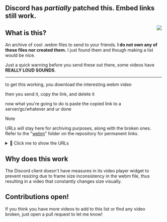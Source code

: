 ## Discord has _partially_ patched this. Embed links still work.

<img src="https://i.imgur.com/tpldYeP.gif" align="right"></img>

## What is this?
An archive of cool .webm files to send to your friends.
**I do not own any of these files nor created them.**
I just found them and though making a list would be nice.

Just a quick warning before you send these out there, some videos have **REALLY LOUD SOUNDS**.

----

to get this working, you download the interesting.webm video

then you send it, copy the link, and delete it

now what you're going to do is paste the copied link to a server/gc/whatever and ur done

> [!NOTE]
> URLs will stay here for archiving purposes, along with the broken ones. Refer to the "[webm](https://github.com/PanIntegralus/discord.webm-compilation/tree/main/webm)" folder on the repository for permanent links.

<details>
<summary>👋 Click me to show the URLs</summary>

https://cdn.discordapp.com/attachments/950077002654814229/1018508500512542740/bingbong.webm

https://cdn.discordapp.com/attachments/880342502660530176/1003330211972137070/mixed.webm

https://cdn.discordapp.com/attachments/617061138877906944/1002968648052387850/piston.webm

https://media.discordapp.net/attachments/554047934543560715/1002785763819270215/output.webm

~~https://cdn.discordapp.com/attachments/701114760187478126/1002998748357603389/clicktodelete_1.webm~~ (broken)

https://cdn.discordapp.com/attachments/616739915937480717/1002898590500397076/1642522983372.webm

https://cdn.discordapp.com/attachments/616739915937480717/1002898431741804614/1654910361143.webm

https://cdn.discordapp.com/attachments/616739915937480717/1002897803950960751/bitwars.webm

https://cdn.discordapp.com/attachments/616739915937480717/1002897273941938326/Bouncing.webm

~~https://cdn.discordapp.com/attachments/616739915937480717/1002896886845411360/wooo.webm~~ (broken)

https://cdn.discordapp.com/attachments/616739915937480717/1002896701822074961/funky_size_change.webm

https://cdn.discordapp.com/attachments/887689631204802590/1002655825711611914/sus.webm

https://cdn.discordapp.com/attachments/616739915937480717/1002895521201008670/1656800525664.webm

~~https://cdn.discordapp.com/attachments/1002683090113658930/1002683210238545941/Ruptured_Rollercoaster.webm~~ (broken)

https://cdn.discordapp.com/attachments/891822405935304704/1003362967112388628/thetruecshit_Sporadic.webm

https://cdn.discordapp.com/attachments/872257939585531944/1003150751146725466/Rice_Cakes.webm

https://cdn.discordapp.com/attachments/593357132015992843/1008857013721255996/7a85953152014d9ba7dbef7bb5a625b7_Audiobounce.webm

https://cdn.discordapp.com/attachments/593357132015992843/1008857045379842169/54b8a5d66d964a48a7e0d0c698fffe1d-1_Shrink.webm

https://cdn.discordapp.com/attachments/593357132015992843/1008857082096795698/hhhhhh_weirdm_1.webm

https://cdn.discordapp.com/attachments/593357132015992843/1008857117890986045/capci_sporadic.webm

https://cdn.discordapp.com/attachments/593357132015992843/1006809675402072164/QuackQuack2.webm

https://cdn.discordapp.com/attachments/1008891430640570418/1008891866294530158/spy.webm

https://cdn.discordapp.com/attachments/1008891430640570418/1008891863777951794/necosquish.webm

https://cdn.discordapp.com/attachments/1008891430640570418/1008891824716386404/huj.webm

https://cdn.discordapp.com/attachments/1008891430640570418/1008891824196296714/go_crazy.webm

https://cdn.discordapp.com/attachments/1008891430640570418/1008891823277752350/elegant.webm

https://cdn.discordapp.com/attachments/1008891430640570418/1008891822652797008/efr_sp.webm

https://cdn.discordapp.com/attachments/1008891430640570418/1008891822069792868/coloride.webm

https://cdn.discordapp.com/attachments/1008891430640570418/1008891779510186045/cirno.webm

https://cdn.discordapp.com/attachments/1008891430640570418/1008891779128492082/carl.webm

https://cdn.discordapp.com/attachments/1008891430640570418/1008891778579042445/capybara_shrink.webm

https://media.discordapp.net/attachments/874719200059486240/1008982530126528603/dis_keyframes.webm

https://cdn.discordapp.com/attachments/891283371538395156/1006983270224904252/out.webm

https://cdn.discordapp.com/attachments/825907716987158588/1003796440012816526/ski-ba-bop-ba-dop-bop_wacked..webm

https://cdn.discordapp.com/attachments/883415418709114893/1003580305908695110/cat_nonsense.webm?size=4096

https://cdn.discordapp.com/attachments/359882301267509250/1020465720880005140/dog_keyframes.webm

https://cdn.discordapp.com/attachments/1008891430640570418/1023413479169863781/based.webm

https://odysee.com/$/download/succ-reverberations-remake_sporadic/14a3c83716a34c4ed159c50bdef6b522b46e397a

https://odysee.com/$/download/SpinningPhedang_fixed_rotate/b0f094fa6f1b24a1dadd4ad5b70466d34751c4c5

https://cdn.discordapp.com/attachments/134720091576205312/1032556713494196244/how_to_make_a_krabby_patty.webm

https://cdn.discordapp.com/attachments/1014145814265864284/1019983610297733184/Yo_soy_tu_impostor_letra_en_HD_audiobounce.webm

https://cdn.discordapp.com/attachments/829722143326994513/1086426591783043204/SPOILER_kot.webm

https://cdn.discordapp.com/attachments/920154280395161610/1091497835708551208/neco-arc_bounce.webm

https://cdn.discordapp.com/attachments/1052336253649027233/1124915117566468126/dum.webm

https://cdn.discordapp.com/attachments/718519339745017887/1124985653873082390/Markiplier_Dances-1-1_sporadic.webm

https://cdn.discordapp.com/attachments/1020831797313032252/1134197300223299694/Screen_Recording_20230627_124037_Instagram_1_sporadic.webm

https://cdn.discordapp.com/attachments/1008891430640570418/1143468884087799898/SPOILER_SPOILER_coolanimegirl.webm

https://cdn.discordapp.com/attachments/403698615446536206/1149674740777234442/OwO.webm

https://cdn.discordapp.com/attachments/1142965723203915846/1149677431121252403/x3.webm

https://cdn.discordapp.com/attachments/1150542434657386666/1155963862676414504/video_1_keyframes.webm

https://cdn.discordapp.com/attachments/1133818118066688123/1149719820850434079/the_greatest_of_them_all.webm

https://cdn.discordapp.com/attachments/1117538658740879451/1156605977160859758/cute_koishi.webm

~~https://cdn.discordapp.com/attachments/1133818118066688123/1156965217557823540/tame_impala.webm~~ (broken)

https://cdn.discordapp.com/attachments/1133818118066688123/1156965216509247688/controversy_audiobounce.webm

https://cdn.discordapp.com/attachments/1133818118066688123/1156965214739251200/me_when_shrink.webm

https://cdn.discordapp.com/attachments/1117538658740879451/1157118244310761512/SPOILER_totally_not_ride_the_lightning_bounce.webm

https://cdn.discordapp.com/attachments/1133818118066688123/1157533892958502932/grunt_sporadic.webm

https://cdn.discordapp.com/attachments/1133818118066688123/1158259593089134685/funked.webm

https://cdn.discordapp.com/attachments/1008891430640570418/1263262603304763412/S_K_E_L_E_T_O_N.webm

</details>

## Why does this work
The Discord client doesn't have measures in its video player widget to prevent resizing due to frame size inconsistency in the webm file, thus resulting in a video that constantly changes size visually.
 
## Contributions open!
If you think you have more videos to add to this list or find any video broken, just open a pull request to let me know!

